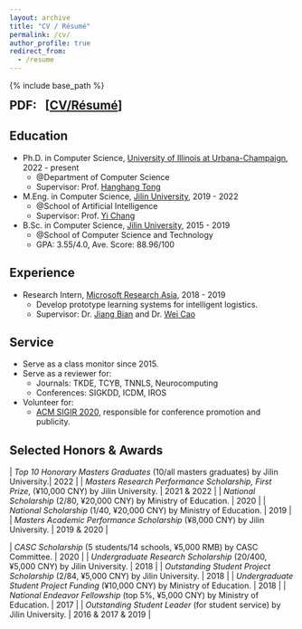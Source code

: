 ```yaml
---
layout: archive
title: "CV / Résumé"
permalink: /cv/
author_profile: true
redirect_from:
  - /resume
---
```


{% include base_path %}

<b style="font-size: 1.5em;">
    PDF:
    &nbsp;
    [<a href="/files/Resume_ZhiningLiu.pdf">CV/Résumé</a>]
    <!-- &nbsp;
    [<a href="/files/Resume_ZhiningLiu_Chinese.pdf">中文</a>] -->
</b>

## Education

* Ph.D. in Computer Science, [University of Illinois at Urbana-Champaign](https://illinois.edu/), 2022 - present
  * @Department of Computer Science
  * Supervisor: Prof. [Hanghang Tong](http://tonghanghang.org/)
* M.Eng. in Computer Science, [Jilin University](http://global.jlu.edu.cn/), 2019 - 2022
  * @School of Artificial Intelligence
  * Supervisor: Prof. [Yi Chang](http://yichang-cs.com/)
* B.Sc. in Computer Science, [Jilin University](http://global.jlu.edu.cn/), 2015 - 2019
  * @School of Computer Science and Technology
  * GPA: 3.55/4.0, Ave. Score: 88.96/100

## Experience

* Research Intern, [Microsoft Research Asia](https://msra.cn), 2018 - 2019
  * Develop prototype learning systems for intelligent logistics.
  * Supervisor: Dr. [Jiang Bian](https://scholar.google.com/citations?user=pZBEnY8AAAAJ&hl=zh-CN) and Dr. [Wei Cao](https://weicao1990.github.io/)

## Service

* Serve as a class monitor since 2015.
* Serve as a reviewer for:
  * Journals: TKDE, TCYB, TNNLS, Neurocomputing
  * Conferences: SIGKDD, ICDM, IROS
* Volunteer for:
  * [ACM SIGIR 2020](https://sigir.org/sigir2020/volunteers/), responsible for conference promotion and publicity.

## Selected Honors & Awards

| *Top 10 Honorary Masters Graduates* (10/all masters graduates) by Jilin University.| 2022 |
| *Masters Research Performance Scholarship, First Prize*, (¥10,000 CNY) by Jilin University. | 2021 & 2022 |
| *National Scholarship* (2/80, ¥20,000 CNY) by Ministry of Education.              | 2020 |
| *National Scholarship* (1/40, ¥20,000 CNY) by Ministry of Education.              | 2019 |
| *Masters Academic Performance Scholarship* (¥8,000 CNY) by Jilin University.      | 2019 & 2020 |
<!-- | *Master’s Excellence Scholarship, First Prize* (Top 5%, ¥1,500 RMB) by Jilin University.| 2019 & 2020 | -->
| *CASC Scholarship* (5 students/14 schools, ¥5,000 RMB) by CASC Committee.         | 2020 |
| *Undergraduate Research Scholarship* (20/400, ¥5,000 CNY) by Jilin University.    | 2018 |
| *Outstanding Student Project Scholarship* (2/84, ¥5,000 CNY) by Jilin University. | 2018 |
| *Undergraduate Student Project Funding* (¥10,000 CNY) by Ministry of Education.   | 2018 |
| *National Endeavor Fellowship* (top 5%, ¥5,000 CNY) by Ministry of Education.     | 2017 |
| *Outstanding Student Leader* (for student service) by Jilin University.           | 2016 & 2017 & 2019 |

